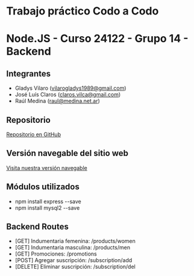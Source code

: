 # Trabajo práctico Codo a Codo
# Node.JS - Curso 24122 - Grupo 14 - Backend

## Integrantes
- Gladys Vilaro (vilarogladys1989@gmail.com)
- José Luís Claros (claros.vilca@gmail.com)
- Raúl Medina (raul@medina.net.ar)

## Repositorio
[Repositorio en GitHub](https://github.com/raulmedinaAR/Grupo14-NodeJS-Backend-Old.git)

## Versión navegable del sitio web
[Visita nuestra versión navegable](PENDIENTE!!!)

## Módulos utilizados
- npm install express --save
- npm install mysql2 --save

## Backend Routes
- [GET] Indumentaria femenina: /products/women
- [GET] Indumentaria masculina: /products/men
- [GET] Promociones: /promotions
- [POST] Agregar suscripción: /subscription/add
- [DELETE] Eliminar suscripción: /subscription/del
